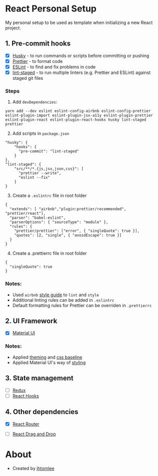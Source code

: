# React Personal Setup

My personal setup to be used as template when initializing a new React project.


## 1. Pre-commit hooks
- [x] [Husky](https://github.com/typicode/husky) - to run commands or scripts before committing or pushing
- [x] [Prettier](https://prettier.io/docs/en/precommit.html) - to format code
- [x] [ESLint](https://eslint.org/docs/user-guide/getting-started) - to find and fix problems in code
- [x] [lint-staged](https://github.com/okonet/lint-staged) - to run multiple linters (e.g. Prettier and ESLint) against staged git files

### Steps 

1) Add `devDependencies`: 
```
yarn add --dev eslint eslint-config-airbnb eslint-config-prettier eslint-plugin-import eslint-plugin-jsx-a11y eslint-plugin-prettier eslint-plugin-react eslint-plugin-react-hooks husky lint-staged prettier
```

2) Add scripts in `package.json`
```
"husky": {
    "hooks": {
      "pre-commit": "lint-staged"
    }
},
"lint-staged": {
    "src/**/*.{js,jsx,json,css}": [
      "prettier --write",
      "eslint --fix"
    ]
}
```

3) Create a `.eslintrc` file in root folder
```
{
  "extends": [ "airbnb","plugin:prettier/recommended", "prettier/react"],
  "parser": "babel-eslint",
  "parserOptions": { "sourceType": "module" },
  "rules": {
    "prettier/prettier": ["error", { "singleQuote": true }],
    "quotes": [2, "single", { "avoidEscape": true }]
  }
}
```

4) Create a .prettierrc file in root folder
```
{
  "singleQuote": true
}
```

### Notes:
* Used `airbnb` [style guide](https://github.com/airbnb/javascript/tree/master/packages/eslint-config-airbnb) to `lint` and `style`
* Additional linting rules can be added in `.eslintrc`
* Default formatting rules for Prettier can be overriden in `.prettierrc`

## 2. UI Framework
- [x] [Material UI](https://material-ui.com/)

### Notes:
* Applied [theming](https://material-ui.com/customization/theming/) and [css baseline](https://material-ui.com/components/css-baseline/) 
* Applied Material UI's way of [styling](https://material-ui.com/styles/basics/)

## 3. State management
- [ ] [Redux](https://redux.js.org/)
- [ ] [React Hooks](https://reactjs.org/docs/hooks-overview.html)

## 4. Other dependencies
- [x] [React Router](https://reactrouter.com/web/guides/quick-start)
- [ ] [React Drag and Drop](https://react-dnd.github.io/react-dnd/examples/tutorial)


# About
* Created by [jhtomlee](https://github.com/jhtomlee)


